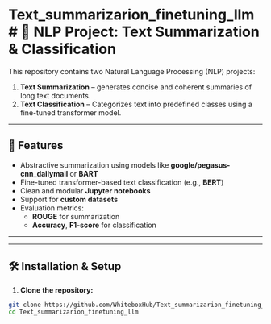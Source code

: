 # Text_summarizarion_finetuning_llm# 🧠 NLP Project: Text Summarization & Classification

This repository contains two Natural Language Processing (NLP) projects:

1. **Text Summarization** –  generates concise and coherent summaries of long text documents.
2. **Text Classification** – Categorizes text into predefined classes using a fine-tuned transformer model.

---

## 🚀 Features

- Abstractive summarization using models like **google/pegasus-cnn_dailymail** or **BART**
- Fine-tuned transformer-based text classification (e.g., **BERT**)
- Clean and modular **Jupyter notebooks**
- Support for **custom datasets**
- Evaluation metrics:
  - **ROUGE** for summarization
  - **Accuracy**, **F1-score** for classification

---

---

## 🛠️ Installation & Setup

1. **Clone the repository:**

```bash
git clone https://github.com/WhiteboxHub/Text_summarizarion_finetuning_llm.git
cd Text_summarizarion_finetuning_llm


